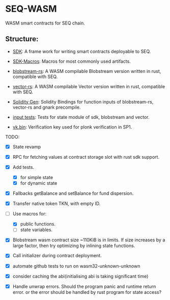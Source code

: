 # SEQ-WASM 

WASM smart contracts for SEQ chain.

## Structure:

- [SDK](./sdk/): A frame work for writing smart contracts deployable to SEQ.

- [SDK-Macros](./sdk-macros/): Macros for most commonly used artifacts.

- [blobstream-rs](./blobstream-contracts-rust/): A WASM compilable Blobstream version written in rust, compatible with SEQ.

- [vector-rs](./vector-contracts-rust/): A WASM compilable Vector version written in rust, compatible with SEQ.

- [Solidity Gen](./solidity-gen/): Solidity Bindings for function inputs of blobstream-rs, vector-rs and gnark precompile.

- [input tests](./input-types-test/): Tests for state module of sdk, blobstream and vector.

- [vk.bin](./vk.bin): Verification key used for plonk verification in SP1.

TODO:
- [x] State revamp

- [x] RPC for fetching values at contract storage slot with rust sdk support.

- [x] Add tests. 
    - [x] for simple state 
    - [x] for dynamic state 

- [x] Fallbacks getBalance and setBalance for fund dispersion.

- [x] Transfer native token TKN, with empty ID.

- [ ] Use macros for:
    - [x] public functions.
    - [ ] state variables.

- [x] Blobstream wasm contract size ~110KiB is in limits. If size increases by a large factor, then try optimizing by inlining state functions.

- [x] Call initializer during contract deployment.

- [x] automate github tests to run on wasm32-unknown-unknown

- [x] consider caching the abi(initialising abi is taking significant time)

- [x] Handle unwrap errors. Should the program panic and runtime return error. or the error should be handled by rust program for state access?
